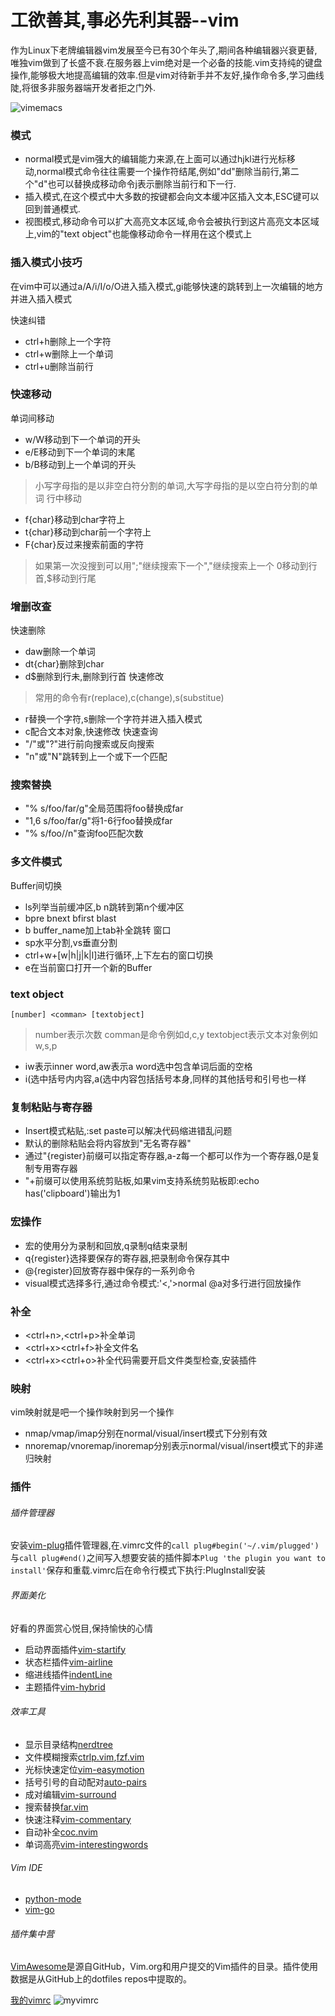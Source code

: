 # 工欲善其,事必先利其器--vim

作为Linux下老牌编辑器vim发展至今已有30个年头了,期间各种编辑器兴衰更替,唯独vim做到了长盛不衰.在服务器上vim绝对是一个必备的技能.vim支持纯的键盘操作,能够极大地提高编辑的效率.但是vim对待新手并不友好,操作命令多,学习曲线陡,将很多非服务器端开发者拒之门外.

![vimemacs](/home/chen/Downloads/vimemacs.png)

### 模式
- normal模式是vim强大的编辑能力来源,在上面可以通过hjkl进行光标移动,normal模式命令往往需要一个操作符结尾,例如"dd"删除当前行,第二个"d"也可以替换成移动命令j表示删除当前行和下一行.
- 插入模式,在这个模式中大多数的按键都会向文本缓冲区插入文本,ESC键可以回到普通模式.
- 视图模式,移动命令可以扩大高亮文本区域,命令会被执行到这片高亮文本区域上,vim的"text object"也能像移动命令一样用在这个模式上

### 插入模式小技巧
在vim中可以通过a/A/i/I/o/O进入插入模式,gi能够快速的跳转到上一次编辑的地方并进入插入模式

快速纠错
- ctrl+h删除上一个字符
- ctrl+w删除上一个单词
- ctrl+u删除当前行

### 快速移动
单词间移动
- w/W移动到下一个单词的开头
- e/E移动到下一个单词的末尾
- b/B移动到上一个单词的开头
> 小写字母指的是以非空白符分割的单词,大写字母指的是以空白符分割的单词
行中移动
- f{char}移动到char字符上
- t{char}移动到char前一个字符上
- F{char}反过来搜索前面的字符
> 如果第一次没搜到可以用";"继续搜索下一个","继续搜索上一个
0移动到行首,$移动到行尾

### 增删改查
快速删除
- daw删除一个单词
- dt{char}删除到char
- d$删除到行未,删除到行首
快速修改
> 常用的命令有r(replace),c(change),s(substitue)
- r替换一个字符,s删除一个字符并进入插入模式
- c配合文本对象,快速修改
快速查询
- "/"或"?"进行前向搜索或反向搜索
- "n"或"N"跳转到上一个或下一个匹配

### 搜索替换
- "% s/foo/far/g"全局范围将foo替换成far
- "1,6 s/foo/far/g"将1-6行foo替换成far
- "% s/foo//n"查询foo匹配次数

### 多文件模式
Buffer间切换
- ls列举当前缓冲区,b n跳转到第n个缓冲区
- bpre bnext bfirst blast
- b buffer_name加上tab补全跳转
窗口
- sp水平分割,vs垂直分割
- ctrl+w+[w|h|j|k|l]进行循环,上下左右的窗口切换
- e在当前窗口打开一个新的Buffer

### text object
```
[number] <comman> [textobject]
```
> number表示次数 comman是命令例如d,c,y textobject表示文本对象例如w,s,p
- iw表示inner word,aw表示a word选中包含单词后面的空格
- i(选中括号内内容,a(选中内容包括括号本身,同样的其他括号和引号也一样

### 复制粘贴与寄存器
- Insert模式粘贴,:set paste可以解决代码缩进错乱问题
- 默认的删除粘贴会将内容放到"无名寄存器"
- 通过"{register}前缀可以指定寄存器,a-z每一个都可以作为一个寄存器,0是复制专用寄存器
- "+前缀可以使用系统剪贴板,如果vim支持系统剪贴板即:echo  has('clipboard')输出为1

### 宏操作
- 宏的使用分为录制和回放,q录制q结束录制
- q{register}选择要保存的寄存器,把录制命令保存其中
- @{register}回放寄存器中保存的一系列命令
- visual模式选择多行,通过命令模式:'<,'>normal @a对多行进行回放操作

### 补全
- <ctrl+n>,<ctrl+p>补全单词
- <ctrl+x><ctrl+f>补全文件名
- <ctrl+x><ctrl+o>补全代码需要开启文件类型检查,安装插件

### 映射
vim映射就是吧一个操作映射到另一个操作
- nmap/vmap/imap分别在normal/visual/insert模式下分别有效
- nnoremap/vnoremap/inoremap分别表示normal/visual/insert模式下的非递归映射

### 插件

###### 插件管理器
安装[vim-plug](https://github.com/junegunn/vim-plug)插件管理器,在.vimrc文件的`call plug#begin('~/.vim/plugged')`与`call plug#end()`之间写入想要安装的插件脚本`Plug 'the plugin you want to install'`保存和重载.vimrc后在命令行模式下执行:PlugInstall安装

###### 界面美化
好看的界面赏心悦目,保持愉快的心情
- 启动界面插件[vim-startify](https://github.com/mhinz/vim-startify)
- 状态栏插件[vim-airline](https://github.com/vim-airline/vim-airline)
- 缩进线插件[indentLine](https://github.com/Yggdroot/indentLine)
- 主题插件[vim-hybrid](https://github.com/w0ng/vim-hybrid)

###### 效率工具
- 显示目录结构[nerdtree](https://github.com/scrooloose/nerdtree)
- 文件模糊搜索[ctrlp.vim](https://github.com/kien/ctrlp.vim),[fzf.vim](https://github.com/junegunn/fzf.vim)
- 光标快速定位[vim-easymotion](https://github.com/easymotion/vim-easymotion)
- 括号引号的自动配对[auto-pairs](https://github.com/jiangmiao/auto-pairs)
- 成对编辑[vim-surround](https://github.com/tpope/vim-surround)
- 搜索替换[far.vim](https://github.com/brooth/far.vim)
- 快速注释[vim-commentary](https://github.com/tpope/vim-commentary)
- 自动补全[coc.nvim](https://github.com/neoclide/coc.nvim)
- 单词高亮[vim-interestingwords](https://github.com/lfv89/vim-interestingwords)

###### Vim IDE
- [python-mode](https://github.com/python-mode/python-mode)
- [vim-go](https://github.com/fatih/vim-go)

###### 插件集中营

[VimAwesome](https://vimawesome.com/)是源自GitHub，Vim.org和用户提交的Vim插件的目录。插件使用数据是从GitHub上的dotfiles repos中提取的。

[我的vimrc]()
![myvimrc]()